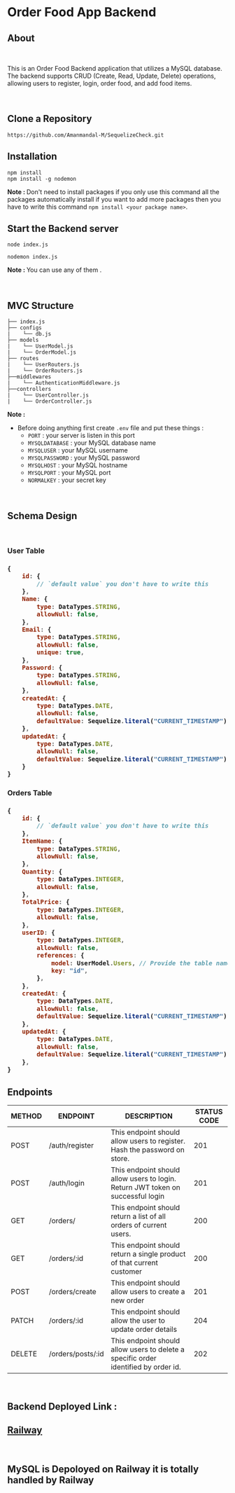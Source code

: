# Order Food App Backend

## About

<br>

This is an Order Food Backend application that utilizes a MySQL database. The backend supports CRUD (Create, Read, Update, Delete) operations, allowing users to register, login, order food, and add food items.

<br>

## Clone a Repository

```
https://github.com/Amanmandal-M/SequelizeCheck.git
```

## Installation

```
npm install
npm install -g nodemon
```

<strong>Note : </strong> Don't need to install packages if you only use this command all the packages automatically install if you want to add more packages then you have to write this command `npm install <your package name>`.

## Start the Backend server

```
node index.js

nodemon index.js
```

<strong>Note : </strong> You can use any of them .

<br>

## MVC Structure

```
├── index.js
├── configs
|    └── db.js
├── models
|    └── UserModel.js
|    └── OrderModel.js
├── routes
|    └── UserRouters.js
|    └── OrderRouters.js
├──middlewares
|    └── AuthenticationMiddleware.js
├──controllers
|    └── UserController.js
|    └── OrderController.js
```

<strong>Note : </strong>

- Before doing anything first create `.env` file and put these things :
  - `PORT` : your server is listen in this port
  - `MYSQLDATABASE` : your MySQL database name
  - `MYSQLUSER` : your MySQL username
  - `MYSQLPASSWORD` : your MySQL password
  - `MYSQLHOST` : your MySQL hostname
  - `MYSQLPORT` : your MySQL port
  - `NORMALKEY` : your secret key

<br>

## Schema Design

<br>

<h3><strong>User Table</strong><h3>

```js
{
    id: {
        // `default value` you don't have to write this
    },
    Name: {
        type: DataTypes.STRING,
        allowNull: false,
    },
    Email: {
        type: DataTypes.STRING,
        allowNull: false,
        unique: true,
    },
    Password: {
        type: DataTypes.STRING,
        allowNull: false,
    },
    createdAt: {
        type: DataTypes.DATE,
        allowNull: false,
        defaultValue: Sequelize.literal("CURRENT_TIMESTAMP"),
    },
    updatedAt: {
        type: DataTypes.DATE,
        allowNull: false,
        defaultValue: Sequelize.literal("CURRENT_TIMESTAMP"),
    }
}
```

<h3><strong>Orders Table</strong><h3>

```js
{
    id: {
        // `default value` you don't have to write this
    },
    ItemName: {
        type: DataTypes.STRING,
        allowNull: false,
    },
    Quantity: {
        type: DataTypes.INTEGER,
        allowNull: false,
    },
    TotalPrice: {
        type: DataTypes.INTEGER,
        allowNull: false,
    },
    userID: {
        type: DataTypes.INTEGER,
        allowNull: false,
        references: {
            model: UserModel.Users, // Provide the table name associated with the UserModel
            key: "id",
        },
    },
    createdAt: {
        type: DataTypes.DATE,
        allowNull: false,
        defaultValue: Sequelize.literal("CURRENT_TIMESTAMP"),
    },
    updatedAt: {
        type: DataTypes.DATE,
        allowNull: false,
        defaultValue: Sequelize.literal("CURRENT_TIMESTAMP"),
    },
}
```

## Endpoints

<table>
    <thead>
        <tr>
            <th>METHOD</th>
            <th>ENDPOINT</th>
            <th>DESCRIPTION</th>
            <th>STATUS CODE</th>
        </tr>
    </thead>
    <tbody>
        <tr>
            <td>POST</td>
            <td>/auth/register</td>
            <td>This endpoint should allow users to register. Hash the password on store.</td>
            <td>201</td>
        </tr>
        <tr>
            <td>POST</td>
            <td>/auth/login</td>
            <td>This endpoint should allow users to login. Return JWT token on successful login</td>
            <td>201</td>
        </tr>
        <tr>
            <td>GET</td>
            <td>/orders/</td>
            <td>This endpoint should return a list of all orders of current users.</td>
            <td>200</td>
        </tr>
        <tr>
            <td>GET</td>
            <td>/orders/:id</td>
            <td>This endpoint should return a single product of that current customer</td>
            <td>200</td>
        </tr>
        <tr>
            <td>POST</td>
            <td>/orders/create</td>
            <td>This endpoint should allow users to create a new order</td>
            <td>201</td>
        </tr>
        <tr>
            <td>PATCH</td>
            <td>/orders/:id</td>
            <td>This endpoint should allow the user to update order details</td>
            <td>204</td>
        </tr>
        <tr>
            <td>DELETE</td>
            <td>/orders/posts/:id</td>
            <td>This endpoint should allow users to delete a specific order identified by order id.</td>
            <td>202</td>
        </tr>
    </tbody>
</table>

<br>

## Backend Deployed Link : 

<h2>
<strong>
<a href="https://sequelizecheck.up.railway.app/" target="_blank">Railway</a>
</strong>
</h2>

<br>

## MySQL is Depoloyed on Railway it is totally handled by Railway
